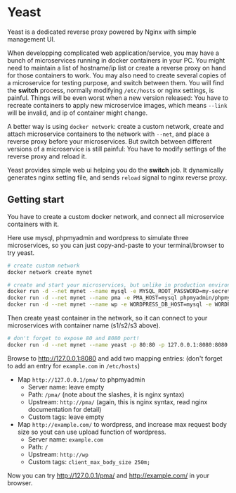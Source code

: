 # Yeast

Yeast is a dedicated reverse proxy powered by Nginx with simple management UI.

When developping complicated web application/service, you may have a bunch of microservices running in docker containers in your PC. You might need to maintain a list of hostname/ip list or create a reverse proxy on hand for those containers to work. You may also need to create several copies of a microservice for testing purpose, and switch between them. You will find the **switch** process, normally modifying `/etc/hosts` or nginx settings, is painful. Things will be even worst when a new version released: You have to recreate containers to apply new microservice images, which means `--link` will be invalid, and ip of container might change.

A better way is using `docker network`: create a custom network, create and attach microservice containers to the network with `--net`, and place a reverse proxy before your microservices. But switch between different versions of a microservice is still painful: You have to modify settings of the reverse proxy and reload it.

Yeast provides simple web ui helping you do the **switch** job. It dynamically generates nginx setting file, and sends `reload` signal to nginx reverse proxy.

## Getting start

You have to create a custom docker network, and connect all microservice containers with it.

Here use mysql, phpmyadmin and wordpress to simulate three microservices, so you can just copy-and-paste to your terminal/browser to try yeast.

```sh
# create custom network
docker network create mynet

# create and start your microservices, but unlike in production environment, don't expose 80 port
docker run -d --net mynet --name mysql -e MYSQL_ROOT_PASSWORD=my-secret mysql
docker run -d --net mynet --name pma -e PMA_HOST=mysql phpmyadmin/phpmyadmin
docker run -d --net mynet --name wp -e WORDPRESS_DB_HOST=mysql -e WORDPRESS_DB_USER=root -e WORDPRESS_DB_PASSWORD=my-secret wordpress
```

Then create yeast container in the network, so it can connect to your microservices with container name (s1/s2/s3 above).

```sh
# don't forget to expose 80 and 8080 port!
docker run -d --net mynet --name yeast -p 80:80 -p 127.0.0.1:8080:8080 ronmi/yeast # expose 8080 only to localhost
```

Browse to http://127.0.0.1:8080 and add two mapping entries: (don't forget to add an entry for `example.com` in `/etc/hosts`)

* Map `http://127.0.0.1/pma/` to phpmyadmin
  - Server name: leave empty
  - Path: `/pma/` (note about the slashes, it is nginx syntax)
  - Upstream: `http://pma/` (again, this is nginx syntax, read nginx documentation for detail)
  - Custom tags: leave empty
* Map `http://example.com/` to wordpress, and increase max request body size so yout can use upload function of wordpress.
  - Server name: `example.com`
  - Path: `/`
  - Upstream: `http://wp`
  - Custom tags: `client_max_body_size 250m;`

Now you can try http://127.0.0.1/pma/ and http://example.com/ in your browser.
